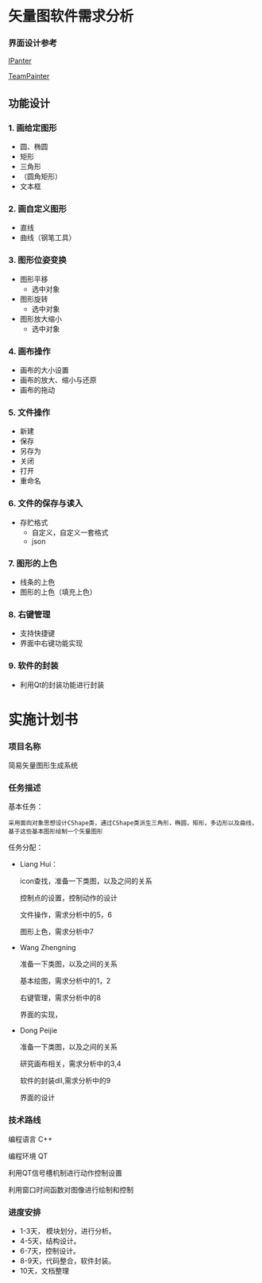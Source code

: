 # 矢量图软件需求分析



### 界面设计参考

[IPanter](https://github.com/remini1998/IPainter)

[TeamPainter](https://github.com/LuchunPen/TeamPainter)

## 功能设计

### 1. 画给定图形

- 圆、椭圆
- 矩形
- 三角形
- （圆角矩形）
- 文本框

### 2. 画自定义图形

- 直线
- 曲线（钢笔工具）

### 3. 图形位姿变换

- 图形平移
  - 选中对象
- 图形旋转
  - 选中对象
- 图形放大缩小
  - 选中对象

### 4. 画布操作

- 画布的大小设置
- 画布的放大、缩小与还原
- 画布的拖动

### 5. 文件操作

- 新建
- 保存
- 另存为
- 关闭
- 打开
- 重命名

### 6. 文件的保存与读入

- 存贮格式
  - 自定义，自定义一套格式
  - json

### 7. 图形的上色

- 线条的上色
- 图形的上色（填充上色）

### 8. 右键管理

- 支持快捷键
- 界面中右键功能实现

### 9. 软件的封装

- 利用Qt的封装功能进行封装

# 实施计划书

### 项目名称

简易矢量图形生成系统

### 任务描述

基本任务：

	采用面向对象思想设计CShape类，通过CShape类派生三角形，椭圆，矩形，多边形以及曲线，基于这些基本图形绘制一个矢量图形

 

任务分配：

- Liang Hui：

  icon查找，准备一下类图，以及之间的关系

  控制点的设置，控制动作的设计

  文件操作，需求分析中的5，6

  图形上色，需求分析中7

- Wang Zhengning

  准备一下类图，以及之间的关系

  基本绘图，需求分析中的1，2

  右键管理，需求分析中的8

  界面的实现，

- Dong Peijie

	准备一下类图，以及之间的关系

	研究画布相关，需求分析中的3,4
	
	软件的封装dll,需求分析中的9
	
	界面的设计

### 技术路线

编程语言 C++

编程环境 QT

利用QT信号槽机制进行动作控制设置

利用窗口时间函数对图像进行绘制和控制



### 进度安排

- 1-3天， 模块划分，进行分析。
- 4-5天，结构设计。
- 6-7天，控制设计。
- 8-9天，代码整合，软件封装。
- 10天，文档整理



